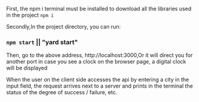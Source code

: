 First, the npm i terminal must be installed to download all the libraries used in the project `npm i`

Secondly,In the project directory, you can run:
### `npm start` || "yard start"
Then, go to the above address, http://localhost:3000,Or it will direct you for another port in case you see a clock on the browser page, a digital clock will be displayed 

When the user on the client side accesses the api by entering a city in the input field, the request arrives next to a server and prints in the terminal the status of the degree of success / failure, etc.



